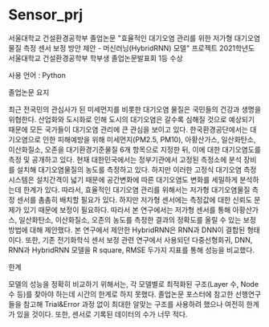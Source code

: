 # Sensor_prj
서울대학교 건설환경공학부 졸업논문 "효율적인 대기오염 관리를 위한 저가형 대기오염물질 측정 센서 보정 방안 제안 - 머신러닝(HybridRNN) 모델" 프로젝트
2021학년도 서울대학교 건설환경공학부 학부생 졸업논문발표회 1등 수상

사용 언어 : Python

졸업논문 요지

최근 전국민의 관심사가 된 미세먼지를 비롯한 대기오염 물질은 국민들의 건강과 생명을 위협한다. 산업화와 도시화로 인해 도시의 대기오염은 갈수록 심해질 것으로 예상되기 때문에 모든 국가들이 대기오염 관리에 큰 관심을 보이고 있다. 한국환경공단에서는 대기오염으로 인한 피해예방을 위해 미세먼지(PM2.5, PM10), 아황산가스, 일산화탄소, 이산화질소, 오존을 대기환경기준물질 6개 항목으로 지정한 뒤, 이에 대한 대기오염도를 측정 및 공개하고 있다. 현재 대한민국에서는 정부기관에서 고정된 측정소에 분석 장비를 설치해 대기오염물질의 농도를 측정하고 있다. 하지만 이러한 고정식 대기오염 측정시스템은 설치간격이 넓기 때문에 공간변화에 따른 대기오염도 변화를 세밀하게 분석하는데 한계가 있다. 따라서, 효율적인 대기오염 관리를 위해서는 저가형 대기오염물질 측정 센서를 촘촘히 배치할 필요가 있다. 하지만 저가형 센서에는 측정값에 대한 신뢰도 문제가 있기 때문에 보정이 필요하다. 따라서 본 연구에서는 저가형 센서를 통해 아황산가스, 일산화탄소, 이산화질소, 오존의 농도를 측정한 결과의 정확도를 올릴 수 있는 보정 방법에 대해 제안했다. 본 연구에서 제안한 HybridRNN은 RNN과 DNN이 결합된 형태이다. 또한, 기존 전기화학식 센서 보정 관련 연구에서 사용되던 다중선형회귀, DNN, RNN과 HybridRNN 모델을 R square, RMSE 두가지 지표를 통해 성능을 비교했다.

한계

모델의 성능을 정확히 비교하기 위해서는, 각 모델별로 최적화된 구조(Layer 수, Node 수 등)를 찾아야 하는데 시간의 한계로 하지 못했다. 졸업논문 포스터에 참고한 선행연구들을 참고해 Trial&Error 과정 없이 최대한 알맞는 구조를 사용하려 했으나 여전히 한계가 있을 것이다. 또한, 센서로 기록된 데이터의 수가 너무 적다.
